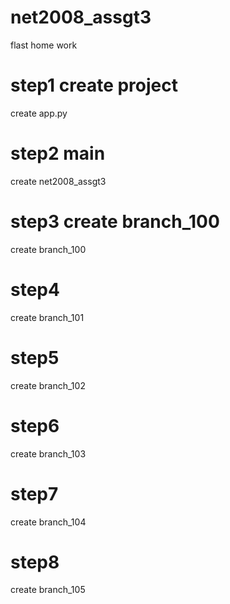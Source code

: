 # net2008_assgt3
flast home work

# step1 create project
create app.py

# step2 main
create net2008_assgt3

# step3 create branch_100
create branch_100

# step4 
create branch_101

# step5
create branch_102

# step6 
create branch_103

# step7
create branch_104

# step8
create branch_105